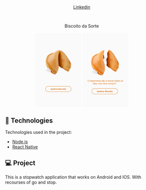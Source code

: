 

<p align="center">
  <a href="https://www.linkedin.com/in/humberto-constantino-8b6243184/" target="_blank">Linkedin<a>
</p>

<br>

<p align="center">
  Biscoito da Sorte
</p>

<p align="center">
  <img alt="Biscoito" src=".github/0.png" width="30%">
  <img alt="daSorte" src=".github/23.png"" width="30%">
  
</p>

## :rocket: Technologies

Technologies used in the project:

- [Node.js](https://nodejs.org/en/)
- [React Native](https://facebook.github.io/react-native/)

## 💻 Project

This is a stopwatch application that works on Android and IOS.
With recourses of go and stop.
